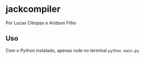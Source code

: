 # jackcompiler
Por Lucas Cléopas e Aridson Filho

## Uso
Com o Python instalado, apenas rode no terminal 
`python main.py`
